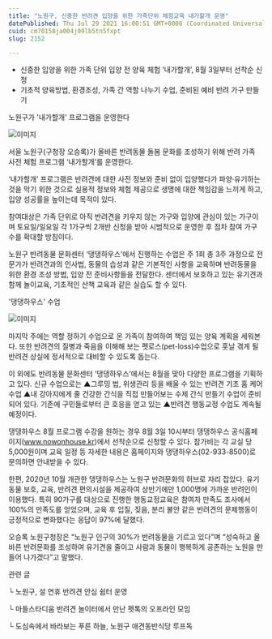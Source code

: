 ```yaml
---
title: "노원구, 신중한 반려견 입양을 위한 가족단위 체험교육 내가할개 운영"
datePublished: Thu Jul 29 2021 16:00:51 GMT+0000 (Coordinated Universal Time)
cuid: cm70158ja004j09lb5tn5fxpt
slug: 2152

---
```



- 신중한 입양을 위한 가족 단위 입양 전 양육 체험 ‘내가할개’, 8월 3일부터 선착순 신청
- 기초적 양육방법, 환경조성, 가족 간 역할 나누기 수업, 준비된 예비 반려 가구 만들기

노원구가 '내가할개' 프로그램을 운영한다

![이미지](https://cdn.hashnode.com/res/hashnode/image/upload/v1739251006442/7bef65f5-0131-41c0-b13f-9bfbc9102d07.jpeg)

서울 노원구(구청장 오승록)가 올바른 반려동물 돌봄 문화를 조성하기 위해 반려 가족 사전 체험 프로그램 ‘내가할개’를 운영한다.

‘내가할개’ 프로그램은 반려견에 대한 사전 정보와 준비 없이 입양했다가 파양·유기하는 것을 막기 위한 것으로 실용적 정보와 체험 제공으로 생명에 대한 책임감을 느끼게 하고, 입양 성공률을 높이는데 목적이 있다.

참여대상은 가족 단위로 아직 반려견을 키우지 않는 가구와 입양에 관심이 있는 가구이며 토요일/일요일 각 1가구씩 2개반 신청을 받아 시범적으로 운영한 후 점차 참여 가구 수를 확대할 방침이다.

노원구 반려동물 문화센터 ‘댕댕하우스’에서 진행하는 수업은 주 1회 총 3주 과정으로 전문가가 반려견과의 인사법, 동물의 습성과 같은 기본적인 사항을 교육하며 반려동물을 위한 환경 조성 방법, 입양 전 준비사항들을 전달한다. 센터에서 보호하고 있는 유기견과 함께 놀이교육, 기초적인 산책 교육과 같은 실습도 할 수 있다.

'댕댕하우스' 수업

![이미지](https://cdn.hashnode.com/res/hashnode/image/upload/v1739251008785/4def8a93-1fcb-476e-8dfc-22ecee7030ef.jpeg)

마지막 주에는 역할 정하기 수업으로 온 가족이 참여하여 책임 있는 양육 계획을 세워본다. 또한 반려견의 질병과 죽음을 이해해 보는 펫로스(pet-loss)수업으로 훗날 겪게 될 반려견 상실에 정서적으로 대비할 수 있도록 돕는다.

이 외에도 반려동물 문화센터 ‘댕댕하우스’에서는 8월을 맞아 다양한 프로그램을 기획하고 있다. 신규 수업으로는 ▲그루밍 법, 위생관리 등을 배울 수 있는 반려견 기초 홈 케어 수업 ▲내 강아지에게 줄 건강한 간식을 직접 만들어보는 수제 간식 만들기 수업이 준비되어 있다. 기존에 구민들로부터 큰 호응을 얻고 있는 ▲반려견 행동교정 수업도 계속될 예정이다.

댕댕하우스 8월 프로그램 수강을 원하는 경우 8월 3일 10시부터 댕댕하우스 공식홈페이지(www.nowonhouse.kr)에서 선착순으로 신청할 수 있다. 참가비는 각 교실 당 5,000원이며 교육 일정 등 자세한 내용은 홈페이지와 댕댕하우스(02-933-8500)로 문의하면 안내받을 수 있다.

한편, 2020년 10월 개관한 댕댕하우스는 노원구 반려문화의 허브로 자리 잡았다. 유기 동물 보호, 교육, 반려견 편의시설을 제공하여 상반기에만 1,000명에 가까운 반려인이 이용했다. 특히 90가구를 대상으로 진행한 행동교정교육은 참여자 만족도 조사에서 100%의 만족도를 얻었으며, 교육 후 입질, 짖음, 분리 불안 같은 반려견의 문제행동이 긍정적으로 변화했다는 응답이 97%에 달했다.

오승록 노원구청장은 “노원구 인구의 30%가 반려동물을 기르고 있다”며 “성숙하고 올바른 반려문화를 조성하여 유기견을 줄이고 사람과 동물이 행복하게 공존하는 노원을 만들어 나가겠다”고 말했다.

관련 글

└ 노원구, 설 연휴 반려견 안심 쉼터 운영

└ 마들스타디움 반려견 놀이터에서 만난 펫톡의 오프라인 모임

└ 도심속에서 바라보는 푸른 하늘, 노원구 애견동반식당 루프독